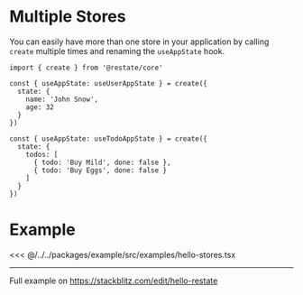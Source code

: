 # Multiple Stores

You can easily have more than one store in your application by calling `create` multiple times and renaming the `useAppState` hook.

```tsx
import { create } from '@restate/core'

const { useAppState: useUserAppState } = create({
  state: {
    name: 'John Snow',
    age: 32
  }
})

const { useAppState: useTodoAppState } = create({
  state: {
    todos: [
      { todo: 'Buy Mild', done: false },
      { todo: 'Buy Eggs', done: false }
    ]
  }
})
```

# Example

<<< @/../../packages/example/src/examples/hello-stores.tsx

---

Full example on https://stackblitz.com/edit/hello-restate
